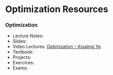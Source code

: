 # Optimization Resources

### Optimization

- Lecture Notes:
- Slides:
- Video Lectures: [Optimization - Xioajing Ye](https://www.youtube.com/playlist?list=PLd7xu1NOxUDYEu7syKf0fckIgUanNl0Tg)
- Textbook:
- Projects:
- Exercices:
- Exams:
